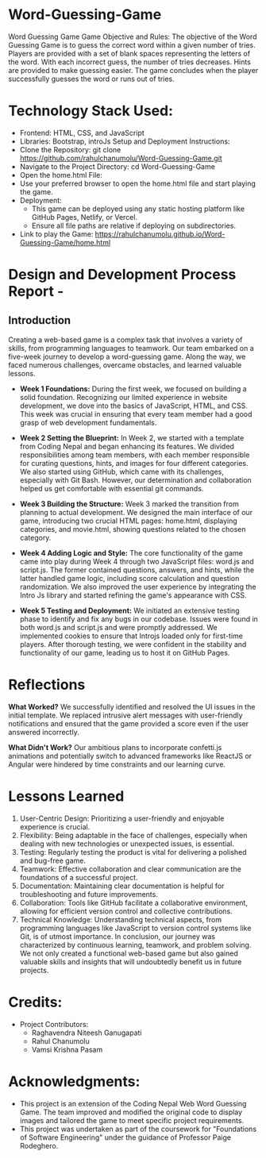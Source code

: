 # Word-Guessing-Game
Word Guessing Game
Game Objective and Rules:
The objective of the Word Guessing Game is to guess the correct word within a given number of tries. Players are provided with a set of blank spaces representing the letters of the word. With each incorrect guess, the number of tries decreases. Hints are provided to make guessing easier. The game concludes when the player successfully guesses the word or runs out of tries.


# Technology Stack Used:
* Frontend: HTML, CSS, and JavaScript
* Libraries: Bootstrap, introJs
Setup and Deployment Instructions:
* Clone the Repository: git clone https://github.com/rahulchanumolu/Word-Guessing-Game.git
* Navigate to the Project Directory: cd Word-Guessing-Game 
* Open the home.html File:
* Use your preferred browser to open the home.html file and start playing the game.
* Deployment:
    * This game can be deployed using any static hosting platform like GitHub Pages, Netlify, or Vercel.
    * Ensure all file paths are relative if deploying on subdirectories.
* Link to play the Game: https://rahulchanumolu.github.io/Word-Guessing-Game/home.html

# Design and Development Process Report - 

## Introduction 
   Creating a web-based game is a complex task that involves a variety of skills, from programming 
   languages to teamwork. Our team embarked on a five-week journey to develop a word-guessing 
   game. Along the way, we faced numerous challenges, overcame obstacles, and learned valuable 
   lessons.
   
* **__Week 1 Foundations:__** 
   During the first week, we focused on building a solid foundation. Recognizing our limited 
   experience in website development, we dove into the basics of JavaScript, HTML, and CSS. This 
   week was crucial in ensuring that every team member had a good grasp of web development 
   fundamentals.
   
* **Week 2 Setting the Blueprint:** 
   In Week 2, we started with a template from Coding Nepal and began enhancing its features. We 
   divided responsibilities among team members, with each member responsible for curating 
   questions, hints, and images for four different categories. We also started using GitHub, which 
   came with its challenges, especially with Git Bash. However, our determination and collaboration 
   helped us get comfortable with essential git commands. 
   
* **Week 3 Building the Structure:** 
   Week 3 marked the transition from planning to actual development. We designed the main 
   interface of our game, introducing two crucial HTML pages: home.html, displaying categories, 
   and movie.html, showing questions related to the chosen category. 
   
* **Week 4 Adding Logic and Style:** 
   The core functionality of the game came into play during Week 4 through two JavaScript files: 
   word.js and script.js. The former contained questions, answers, and hints, while the latter handled 
   game logic, including score calculation and question randomization. We also improved the user 
   experience by integrating the Intro Js library and started refining the game's appearance with CSS. 
   
* **Week 5 Testing and Deployment:** 
   We initiated an extensive testing phase to identify and fix any bugs in our codebase. Issues were 
   found in both word.js and script.js and were promptly addressed. We implemented cookies to 
   ensure that Introjs loaded only for first-time players. After thorough testing, we were confident in 
   the stability and functionality of our game, leading us to host it on GitHub Pages. 
   
# Reflections 
**What Worked?** We successfully identified and resolved the UI issues in the initial template. We 
replaced intrusive alert messages with user-friendly notifications and ensured that the game 
provided a score even if the user answered incorrectly.

**What Didn't Work?** Our ambitious plans to incorporate confetti.js animations and potentially 
switch to advanced frameworks like ReactJS or Angular were hindered by time constraints and 
our learning curve. 
# Lessons Learned 
1. User-Centric Design: Prioritizing a user-friendly and enjoyable experience is crucial. 
2. Flexibility: Being adaptable in the face of challenges, especially when dealing with new 
technologies or unexpected issues, is essential. 
3. Testing: Regularly testing the product is vital for delivering a polished and bug-free game. 
4. Teamwork: Effective collaboration and clear communication are the foundations of a successful 
project. 
5. Documentation: Maintaining clear documentation is helpful for troubleshooting and future 
improvements. 
6. Collaboration: Tools like GitHub facilitate a collaborative environment, allowing for efficient 
version control and collective contributions. 
7. Technical Knowledge: Understanding technical aspects, from programming languages like 
JavaScript to version control systems like Git, is of utmost importance. 
In conclusion, our journey was characterized by continuous learning, teamwork, and problem
solving. We not only created a functional web-based game but also gained valuable skills and 
insights that will undoubtedly benefit us in future projects.    

# Credits:
* Project Contributors:
    * Raghavendra Niteesh Ganugapati
    * Rahul Chanumolu
    * Vamsi Krishna Pasam


# Acknowledgments:
   * This project is an extension of the Coding Nepal Web Word Guessing Game. The team improved and modified the original code to display images and tailored the game to meet specific project requirements.
   * This project was undertaken as part of the coursework for "Foundations of Software Engineering" under the guidance of Professor Paige Rodeghero.

